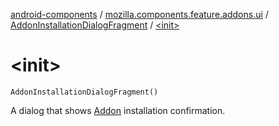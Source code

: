 [android-components](../../index.md) / [mozilla.components.feature.addons.ui](../index.md) / [AddonInstallationDialogFragment](index.md) / [&lt;init&gt;](./-init-.md)

# &lt;init&gt;

`AddonInstallationDialogFragment()`

A dialog that shows [Addon](../../mozilla.components.feature.addons/-addon/index.md) installation confirmation.

